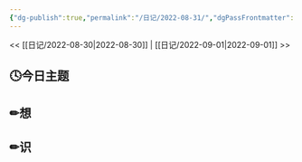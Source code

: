 ```yaml
---
{"dg-publish":true,"permalink":"/日记/2022-08-31/","dgPassFrontmatter":true}
---
```


<< [[日记/2022-08-30\|2022-08-30]] | [[日记/2022-09-01\|2022-09-01]] >>
## 🕓今日主题


## ✏想

## ✏识